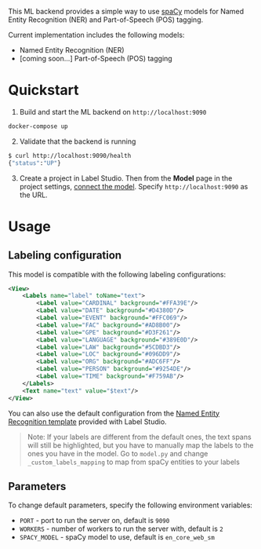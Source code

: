 <!--
---
title: spaCy models for NER 
type: blog
tier: all
order: 60
meta_title: Use spaCy models with Label Studio
meta_description: Tutorial on how to use Label Studio and spaCy for faster NER labeling 
categories:
    - tutorial
    - named entity recognition
    - spacy
    - parts of speech
image: "/tutorials/spacy.png"
---
-->

This ML backend provides a simple way to use [spaCy](https://spacy.io/) models for Named Entity Recognition (NER) and Part-of-Speech (POS) tagging.

Current implementation includes the following models:
- Named Entity Recognition (NER)
- [coming soon...] Part-of-Speech (POS) tagging


# Quickstart

1. Build and start the ML backend on `http://localhost:9090`

```bash
docker-compose up
```

2. Validate that the backend is running

```bash
$ curl http://localhost:9090/health
{"status":"UP"}
```

3. Create a project in Label Studio. Then from the **Model** page in the project settings, [connect the model](https://labelstud.io/guide/ml#Connect-the-model-to-Label-Studio). Specify `http://localhost:9090` as the URL.

# Usage

## Labeling configuration

This model is compatible with the following labeling configurations:
```xml
<View>
    <Labels name="label" toName="text">
        <Label value="CARDINAL" background="#FFA39E"/>
        <Label value="DATE" background="#D4380D"/>
        <Label value="EVENT" background="#FFC069"/>
        <Label value="FAC" background="#AD8B00"/>
        <Label value="GPE" background="#D3F261"/>
        <Label value="LANGUAGE" background="#389E0D"/>
        <Label value="LAW" background="#5CDBD3"/>
        <Label value="LOC" background="#096DD9"/>
        <Label value="ORG" background="#ADC6FF"/>
        <Label value="PERSON" background="#9254DE"/>
        <Label value="TIME" background="#F759AB"/>
    </Labels>
    <Text name="text" value="$text"/>
</View>
```

You can also use the default configuration from the [Named Entity Recognition template](https://labelstud.io/templates/named_entity) provided with Label Studio.

> Note: If your labels are different from the default ones, the text spans will still be highlighted, but you have to manually map the labels to the ones you have in the model. Go to `model.py` and change `_custom_labels_mapping` to map from spaCy entities to your labels

## Parameters
To change default parameters, specify the following environment variables:

- `PORT` - port to run the server on, default is `9090`
- `WORKERS` - number of workers to run the server with, default is `2`
- `SPACY_MODEL` - spaCy model to use, default is `en_core_web_sm`
